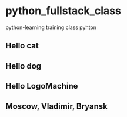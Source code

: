 # python_fullstack_class
python-learning training class
pyhton
## Hello cat
## Hello dog
## Hello LogoMachine
## Moscow, Vladimir, Bryansk
